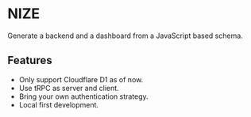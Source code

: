 # NIZE

Generate a backend and a dashboard from a JavaScript based schema.

## Features

- Only support Cloudflare D1 as of now.
- Use tRPC as server and client.
- Bring your own authentication strategy.
- Local first development.
